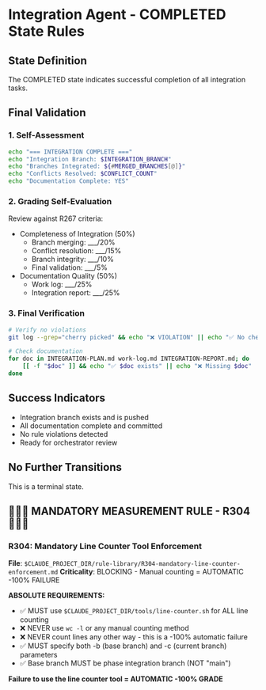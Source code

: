 # Integration Agent - COMPLETED State Rules

## State Definition
The COMPLETED state indicates successful completion of all integration tasks.

## Final Validation

### 1. Self-Assessment
```bash
echo "=== INTEGRATION COMPLETE ==="
echo "Integration Branch: $INTEGRATION_BRANCH"
echo "Branches Integrated: ${#MERGED_BRANCHES[@]}"
echo "Conflicts Resolved: $CONFLICT_COUNT"
echo "Documentation Complete: YES"
```

### 2. Grading Self-Evaluation
Review against R267 criteria:
- Completeness of Integration (50%)
  - Branch merging: ___/20%
  - Conflict resolution: ___/15%
  - Branch integrity: ___/10%
  - Final validation: ___/5%
- Documentation Quality (50%)
  - Work log: ___/25%
  - Integration report: ___/25%

### 3. Final Verification
```bash
# Verify no violations
git log --grep="cherry picked" && echo "❌ VIOLATION" || echo "✅ No cherry-picks"

# Check documentation
for doc in INTEGRATION-PLAN.md work-log.md INTEGRATION-REPORT.md; do
    [[ -f "$doc" ]] && echo "✅ $doc exists" || echo "❌ Missing $doc"
done
```

## Success Indicators
- Integration branch exists and is pushed
- All documentation complete and committed
- No rule violations detected
- Ready for orchestrator review

## No Further Transitions
This is a terminal state.

## 🔴🔴🔴 MANDATORY MEASUREMENT RULE - R304 🔴🔴🔴

### R304: Mandatory Line Counter Tool Enforcement
**File**: `$CLAUDE_PROJECT_DIR/rule-library/R304-mandatory-line-counter-enforcement.md`
**Criticality**: BLOCKING - Manual counting = AUTOMATIC -100% FAILURE

**ABSOLUTE REQUIREMENTS:**
- ✅ MUST use `$CLAUDE_PROJECT_DIR/tools/line-counter.sh` for ALL line counting
- ❌ NEVER use `wc -l` or any manual counting method
- ❌ NEVER count lines any other way - this is a -100% automatic failure
- ✅ MUST specify both -b (base branch) and -c (current branch) parameters
- ✅ Base branch MUST be phase integration branch (NOT "main")

**Failure to use the line counter tool = AUTOMATIC -100% GRADE**
